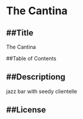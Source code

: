 # The Cantina

  ##Title
  ---
  The Cantina

  ##Table of Contents

  ##Descriptiong
  ---
  jazz bar with seedy clientelle

##License
---

